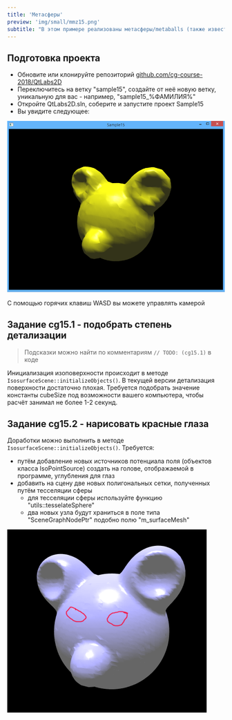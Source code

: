 ```yaml
---
title: 'Метасферы'
preview: 'img/small/mmz15.png'
subtitle: "В этом примере реализованы метасферы/metaballs (также известные как изоповерхности/isosurfaces). Для визуализации поверхности с одинаковым значением потенциала поля использован алгоритм Marching Tetrahedra"
---
```


## Подготовка проекта

* Обновите или клонируйте репозиторий [github.com/cg-course-2018/QtLabs2D](https://github.com/cg-course-2018/QtLabs2D)
* Переключитесь на ветку "sample15", создайте от неё новую ветку, уникальную для вас - например, "sample15_%ФАМИЛИЯ%"
* Откройте QtLabs2D.sln, соберите и запустите проект Sample15
* Вы увидите следующее:

![Скриншот](img/normal/mmz15.png)

С помощью горячих клавиш WASD вы можете управлять камерой

## Задание cg15.1 - подобрать степень детализации

>Подсказки можно найти по комментариям `// TODO: (cg15.1)` в коде

Инициализация изоповерхности происходит в методе `IsosurfaceScene::initializeObjects()`. В текущей версии детализация поверхности достаточно плохая. Требуется подобрать значение константы cubeSize под возможности вашего компьютера, чтобы расчёт занимал не более 1-2 секунд.

## Задание cg15.2 - нарисовать красные глаза

Доработки можно выполнить в методе `IsosurfaceScene::initializeObjects()`. Требуется:

* путём добавление новых источников потенциала поля (объектов класса IsoPointSource) создать на голове, отображаемой в программе, углубления для глаз
* добавить на сцену две новых полигональных сетки, полученных путём тесселяции сферы
    * для тесселяции сферы используйте функцию "utils::tesselateSphere"
    * два новых узла будут храниться в поле типа "SceneGraphNodePtr" подобно полю "m_surfaceMesh"

![Иллюстрация](img/labor/metaball_eyes.png)

<!-- ## Задание cg15.3 - изменить функцию поля -->
